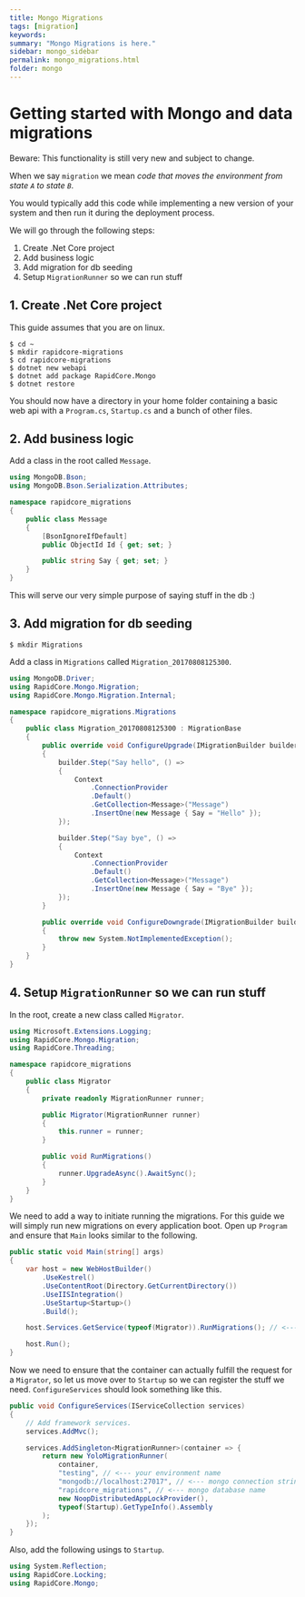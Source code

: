 ```yaml
---
title: Mongo Migrations
tags: [migration]
keywords:
summary: "Mongo Migrations is here."
sidebar: mongo_sidebar
permalink: mongo_migrations.html
folder: mongo
---
```


Getting started with Mongo and data migrations
==============================================

Beware: This functionality is still very new and subject to change.

When we say `migration` we mean _code that moves the environment from state `A` to state `B`_.

You would typically add this code while implementing a new version of your system and then run it during the deployment process.

We will go through the following steps:

1. Create .Net Core project
2. Add business logic
3. Add migration for db seeding
4. Setup `MigrationRunner` so we can run stuff


## 1. Create .Net Core project

This guide assumes that you are on linux.

```shell
$ cd ~
$ mkdir rapidcore-migrations
$ cd rapidcore-migrations
$ dotnet new webapi
$ dotnet add package RapidCore.Mongo
$ dotnet restore
```

You should now have a directory in your home folder containing a basic web api with a `Program.cs`, `Startup.cs` and a bunch of other files.


## 2. Add business logic

Add a class in the root called `Message`.

```csharp
using MongoDB.Bson;
using MongoDB.Bson.Serialization.Attributes;

namespace rapidcore_migrations
{
    public class Message
    {
        [BsonIgnoreIfDefault]
        public ObjectId Id { get; set; }

        public string Say { get; set; }
    }
}
```

This will serve our very simple purpose of saying stuff in the db :)


## 3. Add migration for db seeding

```shell
$ mkdir Migrations
```

Add a class in `Migrations` called `Migration_20170808125300`.

```csharp
using MongoDB.Driver;
using RapidCore.Mongo.Migration;
using RapidCore.Mongo.Migration.Internal;

namespace rapidcore_migrations.Migrations
{
    public class Migration_20170808125300 : MigrationBase
    {
        public override void ConfigureUpgrade(IMigrationBuilder builder)
        {
            builder.Step("Say hello", () =>
            {
                Context
                    .ConnectionProvider
                    .Default()
                    .GetCollection<Message>("Message")
                    .InsertOne(new Message { Say = "Hello" });
            });

            builder.Step("Say bye", () =>
            {
                Context
                    .ConnectionProvider
                    .Default()
                    .GetCollection<Message>("Message")
                    .InsertOne(new Message { Say = "Bye" });
            });
        }

        public override void ConfigureDowngrade(IMigrationBuilder builder)
        {
            throw new System.NotImplementedException();
        }
    }
}
```

## 4. Setup `MigrationRunner` so we can run stuff

In the root, create a new class called `Migrator`.

```csharp
using Microsoft.Extensions.Logging;
using RapidCore.Mongo.Migration;
using RapidCore.Threading;

namespace rapidcore_migrations
{
    public class Migrator
    {
        private readonly MigrationRunner runner;

        public Migrator(MigrationRunner runner)
        {
            this.runner = runner;
        }

        public void RunMigrations()
        {
            runner.UpgradeAsync().AwaitSync();
        }
    }
}
```

We need to add a way to initiate running the migrations. For this guide we will simply run new migrations on every application boot. Open up `Program` and ensure that `Main` looks similar to the following.

```csharp
public static void Main(string[] args)
{
    var host = new WebHostBuilder()
        .UseKestrel()
        .UseContentRoot(Directory.GetCurrentDirectory())
        .UseIISIntegration()
        .UseStartup<Startup>()
        .Build();

    host.Services.GetService(typeof(Migrator)).RunMigrations(); // <--- this is the new stuff

    host.Run();
}
```

Now we need to ensure that the container can actually fulfill the request for a `Migrator`, so let us move over to `Startup` so we can register the stuff we need. `ConfigureServices` should look something like this.

```csharp
public void ConfigureServices(IServiceCollection services)
{
    // Add framework services.
    services.AddMvc();

    services.AddSingleton<MigrationRunner>(container => {
        return new YoloMigrationRunner(
            container,
            "testing", // <--- your environment name
            "mongodb://localhost:27017", // <--- mongo connection string
            "rapidcore_migrations", // <--- mongo database name
            new NoopDistributedAppLockProvider(),
            typeof(Startup).GetTypeInfo().Assembly
        );
    });
}
```

Also, add the following usings to `Startup`.

```csharp
using System.Reflection;
using RapidCore.Locking;
using RapidCore.Mongo;
```
